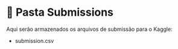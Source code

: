 # 📂 Pasta Submissions

Aqui serão armazenados os arquivos de submissão para o Kaggle:
- submission.csv
